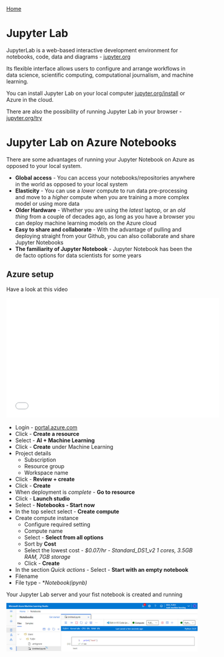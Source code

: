 [Home](./README.md)

# Jupyter Lab
JupyterLab is a web-based interactive development environment for notebooks, code, data and diagrams - [jupyter.org](https://jupyter.org)

Its flexible interface allows users to configure and arrange workflows in data science, scientific computing, computational journalism, and machine learning.

You can install Jupyter Lab on your local computer [jupyter.org/install](https://jupyter.org/install) or Azure in the cloud.

There are also the possibility of running Jupyter Lab in your browser - [jupyter.org/try](https://jupyter.org/try)

# Jupyter Lab on Azure Notebooks
There are some advantages of running your Jupyter Notebook on Azure as opposed to your local system.

- **Global access** - You can access your notebooks/repositories anywhere in the world as opposed to your local system
- **Elasticity** - You can use a *lower* compute to run data pre-processing and move to a *higher* compute when you are training a more complex model or using more data
- **Older Hardware** - Whether you are using the *latest* laptop, or an *old thing* from a couple of decades ago, as long as you have a browser you can deploy machine learning models on the Azure cloud
- **Easy to share and collaborate** - With the advantage of pulling and deploying straight from your Github, you can also collaborate and share Jupyter Notebooks
- **The familiarity of Jupyter Notebook** - Jupyter Notebook has been the de facto options for data scientists for some years

## Azure setup
Have a look at this video
<iframe width="560" height="315" src="./video/createjupyterlab.mp4" 
frameborder="0" allow="accelerometer; autoplay=false; encrypted-media; gyroscope; picture-in-picture" allowfullscreen></iframe>


- Login - [portal.azure.com](https://portal.azure.com)
- Click - **Create a resource**
- Select - **AI + Machine Learning**
- Click - **Create** under Machine Learning
- Project details
    - Subscription
    - Resource group
    - Workspace name
- Click - **Review + create**
- Click - **Create**
- When deployment is *complete* - **Go to resource**
- Click - **Launch studio**
- Select - **Notebooks - Start now**
- In the top select select - **Create compute**
- Create compute instance
    - Configure required setting
    - Compute name
    - Select - **Select from all options**
    - Sort by **Cost**
    - Select the lowest cost - *$0.07/hr - Standard_DS1_v2 1 cores, 3.5GB RAM, 7GB storage*
    - Click - **Create**
- In the section *Quick actions* - Select - **Start with an empty notebook**
- Filename
- File type - **Notebook(*ipynb)**

Your Jupyter Lab server and your fist notebook is created and running

![](https://github.com/TueHellsternKea/study/raw/main/azure/image/azure_jupyter_lab_running.jpg)

